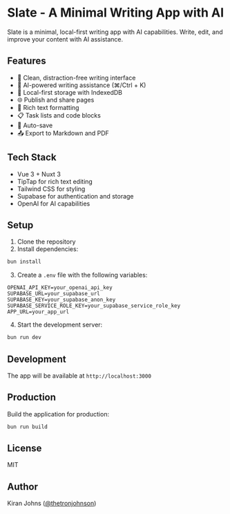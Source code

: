 # Slate - A Minimal Writing App with AI

Slate is a minimal, local-first writing app with AI capabilities. Write, edit, and improve your content with AI assistance.

## Features

- 📝 Clean, distraction-free writing interface
- 🤖 AI-powered writing assistance (⌘/Ctrl + K)
- 💾 Local-first storage with IndexedDB
- 🌐 Publish and share pages
- 🎨 Rich text formatting
- 📋 Task lists and code blocks
- 🔄 Auto-save
- 📤 Export to Markdown and PDF

## Tech Stack

- Vue 3 + Nuxt 3
- TipTap for rich text editing
- Tailwind CSS for styling
- Supabase for authentication and storage
- OpenAI for AI capabilities

## Setup

1. Clone the repository
2. Install dependencies:
```bash
bun install
```

3. Create a `.env` file with the following variables:
```env
OPENAI_API_KEY=your_openai_api_key
SUPABASE_URL=your_supabase_url
SUPABASE_KEY=your_supabase_anon_key
SUPABASE_SERVICE_ROLE_KEY=your_supabase_service_role_key
APP_URL=your_app_url
```

4. Start the development server:
```bash
bun run dev
```

## Development

The app will be available at `http://localhost:3000`

## Production

Build the application for production:

```bash
bun run build
```

## License

MIT

## Author

Kiran Johns ([@thetronjohnson](https://x.com/thetronjohnson))
